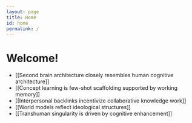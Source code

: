 ```yaml
---
layout: page
title: Home
id: home
permalink: /
---
```


# Welcome!

- [[Second brain architecture closely resembles human cognitive architecture]]
- [[Concept learning is few-shot scaffolding supported by working memory]]
- [[Interpersonal backlinks incentivize collaborative knowledge work]]
- [[World models reflect ideological structures]]
- [[Transhuman singularity is driven by cognitive enhancement]]
